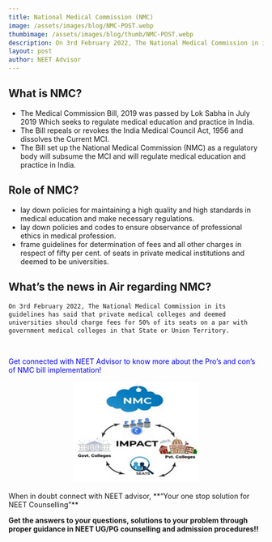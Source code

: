 ```yaml
---
title: National Medical Commission (NMC)
image: /assets/images/blog/NMC-POST.webp
thumbimage: /assets/images/blog/thumb/NMC-POST.webp
description: On 3rd February 2022, The National Medical Commission in its guidelines has said that private medical colleges and deemed universities should charge fees for 50% of its seats on a par with government medical colleges in that State or Union Territory.
layout: post
author: NEET Advisor
---
```


## What is NMC?
- The Medical Commission Bill, 2019 was passed by Lok Sabha in July 2019 Which seeks to regulate medical education and practice in India.
- The Bill repeals or revokes the India Medical Council Act, 1956 and dissolves the Current MCI.
- The Bill set up the National Medical Commission (NMC) as a regulatory body will subsume the MCI and will regulate medical education and practice in India.

## Role of NMC?
- lay down policies for maintaining a high quality and high standards in medical education and make necessary regulations.
- lay down policies and codes to ensure observance of professional ethics in medical profession.
- frame guidelines for determination of fees and all other charges in respect of fifty per cent. of seats in private medical institutions and deemed to be universities.

## What’s the news in Air regarding NMC?
 	On 3rd February 2022, The National Medical Commission in its guidelines has said that private medical colleges and deemed universities should charge fees for 50% of its seats on a par with government medical colleges in that State or Union Territory.
<br>
<p style="color:blue">Get connected with NEET Advisor to know more about the Pro’s and con’s of NMC bill implementation!</p>
<center>
<img width="248" height="198" alt="neet advisor" src="/assets/images/blog/nmc-inner.jpg">
</center>
<br>
When in doubt connect with NEET advisor, **“Your one stop solution for NEET Counselling”**

**Get the answers to your questions, solutions to your problem through proper guidance in NEET UG/PG counselling and admission procedures!!**